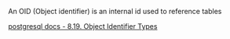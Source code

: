 An OID (Object identifier) is an internal id used to reference tables

[postgresql docs - 8.19. Object Identifier Types](https://www.postgresql.org/docs/12/datatype-oid.html) 